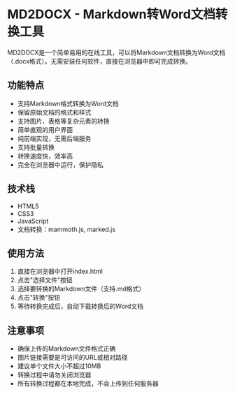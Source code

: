 # MD2DOCX - Markdown转Word文档转换工具

MD2DOCX是一个简单易用的在线工具，可以将Markdown文档转换为Word文档（.docx格式）。无需安装任何软件，直接在浏览器中即可完成转换。

## 功能特点

- 支持Markdown格式转换为Word文档
- 保留原始文档的格式和样式
- 支持图片、表格等复杂元素的转换
- 简单直观的用户界面
- 纯前端实现，无需后端服务
- 支持批量转换
- 转换速度快，效率高
- 完全在浏览器中运行，保护隐私

## 技术栈

- HTML5
- CSS3
- JavaScript
- 文档转换：mammoth.js, marked.js

## 使用方法

1. 直接在浏览器中打开index.html
2. 点击"选择文件"按钮
3. 选择要转换的Markdown文件（支持.md格式）
4. 点击"转换"按钮
5. 等待转换完成后，自动下载转换后的Word文档

## 注意事项

- 确保上传的Markdown文件格式正确
- 图片链接需要是可访问的URL或相对路径
- 建议单个文件大小不超过10MB
- 转换过程中请勿关闭浏览器
- 所有转换过程都在本地完成，不会上传到任何服务器